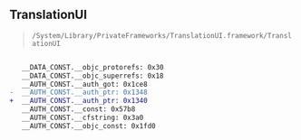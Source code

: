 ## TranslationUI

> `/System/Library/PrivateFrameworks/TranslationUI.framework/TranslationUI`

```diff

   __DATA_CONST.__objc_protorefs: 0x30
   __DATA_CONST.__objc_superrefs: 0x18
   __AUTH_CONST.__auth_got: 0x1ce8
-  __AUTH_CONST.__auth_ptr: 0x1348
+  __AUTH_CONST.__auth_ptr: 0x1340
   __AUTH_CONST.__const: 0x57b8
   __AUTH_CONST.__cfstring: 0x3a0
   __AUTH_CONST.__objc_const: 0x1fd0

```
